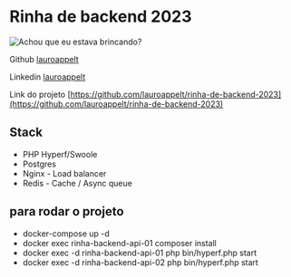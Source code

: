 # Rinha de backend 2023

![Achou que eu estava brincando?](/assets/php.jpeg)

Github [lauroappelt](https://github.com/lauroappelt)

Linkedin [lauroappelt](https://www.linkedin.com/in/lauro-henrique-appelt/)

Link do projeto [https://github.com/lauroappelt/rinha-de-backend-2023](https://github.com/lauroappelt/rinha-de-backend-2023)

## Stack
* PHP Hyperf/Swoole
* Postgres
* Nginx - Load balancer
* Redis - Cache / Async queue

## para rodar o projeto

* docker-compose up -d
* docker exec rinha-backend-api-01 composer install 
* docker exec -d rinha-backend-api-01 php bin/hyperf.php start 
* docker exec -d rinha-backend-api-02 php bin/hyperf.php start